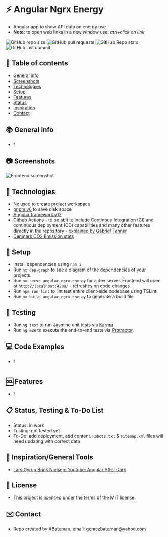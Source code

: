# :zap: Angular Ngrx Energy

* Angular app to show API data on energy use
* **Note:** to open web links in a new window use: _ctrl+click on link_

![GitHub repo size](https://img.shields.io/github/repo-size/AndrewJBateman/angular-ngrx-energy?style=plastic)
![GitHub pull requests](https://img.shields.io/github/issues-pr/AndrewJBateman/angular-ngrx-energy?style=plastic)
![GitHub Repo stars](https://img.shields.io/github/stars/AndrewJBateman/angular-ngrx-energy?style=plastic)
![GitHub last commit](https://img.shields.io/github/last-commit/AndrewJBateman/angular-ngrx-energy?style=plastic)

## :page_facing_up: Table of contents

* [General info](#general-info)
* [Screenshots](#screenshots)
* [Technologies](#technologies)
* [Setup](#setup)
* [Features](#features)
* [Status](#status)
* [Inspiration](#inspiration)
* [Contact](#contact)

## :books: General info

* f

## :camera: Screenshots

![Frontend screenshot](./img/home.png)

## :signal_strength: Technologies

* [Nx](https://nx.dev) used to create project workspace
* [pnpm v6](https://pnpm.io/motivation) to save disk space
* [Angular framework v12](https://angular.io/)
* [Github Actions](https://github.com/actions) - to be ablt to include Continous Integration (CI) and continuous deployment (CD) capabilities and many other features directly in the repository - [explained by Gabriel Tanner](https://gabrieltanner.org/blog/an-introduction-to-github-actions)
* [Denmark CO2 Emission stats](https://www.energidataservice.dk/collections/co2-emission)

## :floppy_disk: Setup

* Install dependencies using `npm i`
* Run `nx dep-graph` to see a diagram of the dependencies of your projects.
* Run `nx serve angular-ngrx-energy` for a dev server. Frontend will open at
  `http://localhost:4200/` - refreshes on code changes
* Run `npm run lint` to lint test entire client-side codebase using TSLint.
* Run `nx build angular-ngrx-energy` to generate a build file

## :wrench: Testing

* Run `ng test` to run Jasmine unit tests via
  [Karma](https://karma-runner.github.io)
* Run `ng e2e` to execute the end-to-end tests via
  [Protractor](http://www.protractortest.org/).

## :computer: Code Examples

* f

```typescript

```

## :cool: Features

* f

## :clipboard: Status, Testing & To-Do List

* Status: in work
* Testing: not tested yet
* To-Do: add deployment, add content. `Robots.txt` & `sitemap.xml` files will
  need updating with correct data

## :clap: Inspiration/General Tools

* [Lars Gyrup Brink Nielsen: Youtube: Angular After Dark](https://www.youtube.com/channel/UCsZWzmsdKz2VA49XXBK5TQA)

## :file_folder: License

* This project is licensed under the terms of the MIT license.

## :envelope: Contact

* Repo created by [ABateman](https://github.com/AndrewJBateman), email: gomezbateman@yahoo.com
